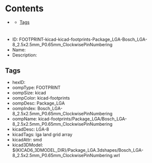 



Contents
========

* [](#)
	* [Tags](#tags)

# 

- ID: FOOTPRINT-kicad-kicad-footprints-Package_LGA-Bosch_LGA-8_2.5x2.5mm_P0.65mm_ClockwisePinNumbering
- Name: 
- Description: 

## Tags

- hexID: 
- oompType: FOOTPRINT
- oompSize: kicad
- oompColor: kicad-footprints
- oompDesc: Package_LGA
- oompIndex: Bosch_LGA-8_2.5x2.5mm_P0.65mm_ClockwisePinNumbering
- oompName: kicad-footprints/Package_LGA/Bosch_LGA-8_2.5x2.5mm_P0.65mm_ClockwisePinNumbering
- kicadDesc: LGA-8
- kicadTags: lga land grid array
- kicadAttr: smd
- kicad3DModel: ${KICAD6_3DMODEL_DIR}/Package_LGA.3dshapes/Bosch_LGA-8_2.5x2.5mm_P0.65mm_ClockwisePinNumbering.wrl
